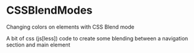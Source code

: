 # CSSBlendModes

Changing colors on elements with CSS Blend mode

A bit of css (js[less]) code to create some blending between a navigation section and main element
